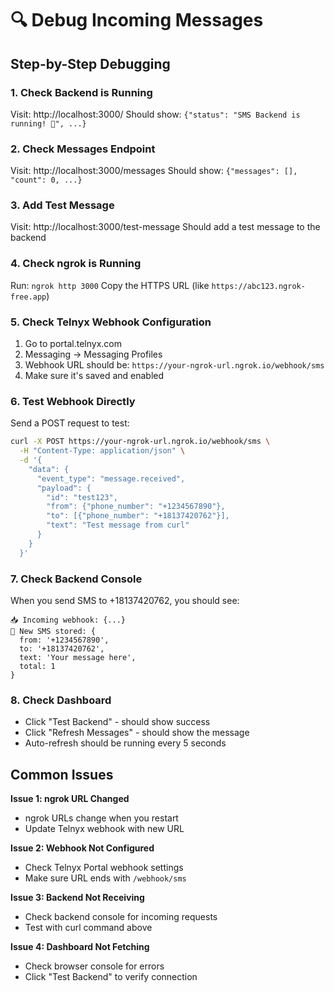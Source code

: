 # 🔍 Debug Incoming Messages

## Step-by-Step Debugging

### 1. Check Backend is Running
Visit: http://localhost:3000/
Should show: `{"status": "SMS Backend is running! 🚀", ...}`

### 2. Check Messages Endpoint
Visit: http://localhost:3000/messages
Should show: `{"messages": [], "count": 0, ...}`

### 3. Add Test Message
Visit: http://localhost:3000/test-message
Should add a test message to the backend

### 4. Check ngrok is Running
Run: `ngrok http 3000`
Copy the HTTPS URL (like `https://abc123.ngrok-free.app`)

### 5. Check Telnyx Webhook Configuration
1. Go to portal.telnyx.com
2. Messaging → Messaging Profiles
3. Webhook URL should be: `https://your-ngrok-url.ngrok.io/webhook/sms`
4. Make sure it's saved and enabled

### 6. Test Webhook Directly
Send a POST request to test:
```bash
curl -X POST https://your-ngrok-url.ngrok.io/webhook/sms \
  -H "Content-Type: application/json" \
  -d '{
    "data": {
      "event_type": "message.received",
      "payload": {
        "id": "test123",
        "from": {"phone_number": "+1234567890"},
        "to": [{"phone_number": "+18137420762"}],
        "text": "Test message from curl"
      }
    }
  }'
```

### 7. Check Backend Console
When you send SMS to +18137420762, you should see:
```
📥 Incoming webhook: {...}
📱 New SMS stored: {
  from: '+1234567890',
  to: '+18137420762', 
  text: 'Your message here',
  total: 1
}
```

### 8. Check Dashboard
- Click "Test Backend" - should show success
- Click "Refresh Messages" - should show the message
- Auto-refresh should be running every 5 seconds

## Common Issues

**Issue 1: ngrok URL Changed**
- ngrok URLs change when you restart
- Update Telnyx webhook with new URL

**Issue 2: Webhook Not Configured**
- Check Telnyx Portal webhook settings
- Make sure URL ends with `/webhook/sms`

**Issue 3: Backend Not Receiving**
- Check backend console for incoming requests
- Test with curl command above

**Issue 4: Dashboard Not Fetching**
- Check browser console for errors
- Click "Test Backend" to verify connection